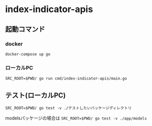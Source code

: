 # index-indicator-apis

## 起動コマンド

### docker 
`docker-compose up go`

### ローカルPC
`SRC_ROOT=$PWD/ go run cmd/index-indicator-apis/main.go`


## テスト(ローカルPC)
`SRC_ROOT=$PWD/ go test -v ./テストしたいパッケージディレクトリ`

modelsパッケージの場合は
`SRC_ROOT=$PWD/ go test -v ./app/models`


